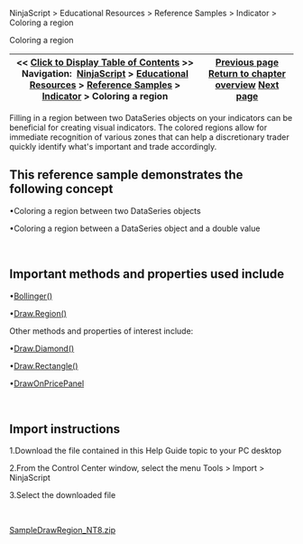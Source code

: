 ﻿


NinjaScript \> Educational Resources \> Reference Samples \> Indicator \> Coloring a region






















Coloring a region







| \<\< [Click to Display Table of Contents](coloring_a_region.md) \>\> **Navigation:**     [NinjaScript](ninjascript-1.md) \> [Educational Resources](educational_resources-1.md) \> [Reference Samples](reference_samples-1.md) \> [Indicator](indicator2-1.md) \> Coloring a region | [Previous page](changing_fonts_for_draw_object-1.md) [Return to chapter overview](indicator2-1.md) [Next page](creating_a_user-defined_parame-1.md) |
| --- | --- |











Filling in a region between two DataSeries objects on your indicators can be beneficial for creating visual indicators. The colored regions allow for immediate recognition of various zones that can help a discretionary trader quickly identify what's important and trade accordingly.


## 


## This reference sample demonstrates the following concept


•Coloring a region between two DataSeries objects

•Coloring a region between a DataSeries object and a double value

 


## Important methods and properties used include


•[Bollinger()](bollinger_bands-1.md)

•[Draw.Region()](draw_region-1.md)

Other methods and properties of interest include:


•[Draw.Diamond()](draw_diamond-1.md)

•[Draw.Rectangle()](draw_rectangle-1.md)

•[DrawOnPricePanel](drawonpricepanel-1.md)

 


## Import instructions


1\.Download the file contained in this Help Guide topic to your PC desktop

2\.From the Control Center window, select the menu Tools \> Import \> NinjaScript

3\.Select the downloaded file

 


[SampleDrawRegion\_NT8\.zip](samples/SampleDrawRegion_NT8.zip)








